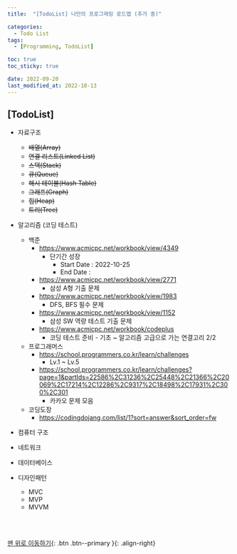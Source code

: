```yaml
---
title:  "[TodoList] 나만의 프로그래밍 로드맵 (추가 중)" 

categories:
  - Todo List
tags:
  - [Programming, TodoList]

toc: true
toc_sticky: true

date: 2022-09-20
last_modified_at: 2022-10-13
---
```

## [TodoList]  

 - 자료구조
    - ~~배열(Array)~~
    - ~~연결 리스트(Linked List)~~
    - ~~스택(Stack)~~
    - ~~큐(Queue)~~
    - ~~해시 테이블(Hash Table)~~
    - ~~그래프(Graph)~~
    - ~~힙(Heap)~~
    - ~~트리(Tree)~~

- 알고리즘 (코딩 테스트)
    - 백준
        - https://www.acmicpc.net/workbook/view/4349
            - 단기간 성장
                - Start Date : 2022-10-25
                - End Date : 
        - https://www.acmicpc.net/workbook/view/2771
            - 삼성 A형 기출 문제
        - https://www.acmicpc.net/workbook/view/1983
            - DFS, BFS 필수 문제
        - https://www.acmicpc.net/workbook/view/1152
            - 삼성 SW 역량 테스트 기출 문제
        - https://www.acmicpc.net/workbook/codeplus
            - 코딩 테스트 준비 - 기초 ~ 알고리즘 고급으로 가는 연결고리 2/2
    - 프로그래머스
        - https://school.programmers.co.kr/learn/challenges
            - Lv.1 ~ Lv.5
        - https://school.programmers.co.kr/learn/challenges?page=1&partIds=22586%2C31236%2C25448%2C21366%2C20069%2C17214%2C12286%2C9317%2C18498%2C17931%2C300%2C301
            - 카카오 문제 모음
    - 코딩도장
        - https://codingdojang.com/list/1?sort=answer&sort_order=fw

- 컴퓨터 구조
- 네트워크
- 데이터베이스
- 디자인패턴
    - MVC
    - MVP
    - MVVM

<br>
<br>

[맨 위로 이동하기](#){: .btn .btn--primary }{: .align-right} 